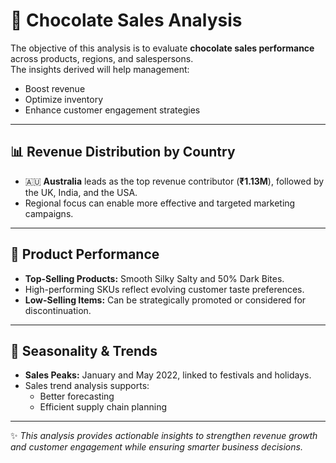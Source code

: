 # 🍫 Chocolate Sales Analysis  

The objective of this analysis is to evaluate **chocolate sales performance** across products, regions, and salespersons.  
The insights derived will help management:  
- Boost revenue  
- Optimize inventory  
- Enhance customer engagement strategies  

---

## 📊 Revenue Distribution by Country  
- 🇦🇺 **Australia** leads as the top revenue contributor (**₹1.13M**), followed by the UK, India, and the USA.  
- Regional focus can enable more effective and targeted marketing campaigns.  

---

## 🛒 Product Performance  
- **Top-Selling Products:** Smooth Silky Salty and 50% Dark Bites.  
- High-performing SKUs reflect evolving customer taste preferences.  
- **Low-Selling Items:** Can be strategically promoted or considered for discontinuation.  

---

## 📅 Seasonality & Trends  
- **Sales Peaks:** January and May 2022, linked to festivals and holidays.  
- Sales trend analysis supports:  
  - Better forecasting  
  - Efficient supply chain planning  

---

✨ *This analysis provides actionable insights to strengthen revenue growth and customer engagement while ensuring smarter business decisions.*
